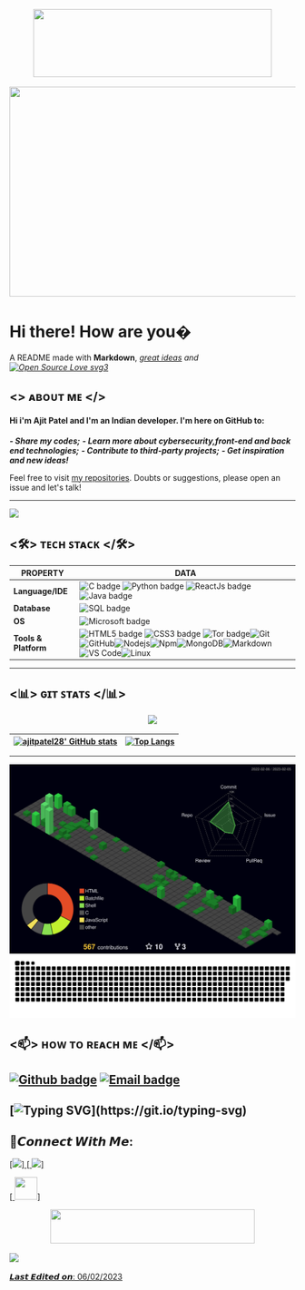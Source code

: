 <p align="center"><img src="https://user-images.githubusercontent.com/86272521/158034188-0fc92842-843e-44ef-8d26-c4ffea0c3038.gif" width="420" height="120"/>
<p align="center"><img src=https://user-images.githubusercontent.com/86272521/160924819-75f63ba5-b92d-4d5a-8f8b-e4b6ac6d5160.gif width="620" height="370"/>
<p align ="center">
 
 
 

# Hi there! How are you�
A README made with **Markdown**, *[great ideas](https://github.com/cristiancmoises) and   [![Open Source Love svg3](https://badges.frapsoft.com/os/v3/open-source.svg?v=103)](https://github.com/ellerbrock/open-source-badges/)*   
## <> ᴀʙᴏᴜᴛ ᴍᴇ </>
#### Hi i'm  Ajit Patel and I'm an Indian **developer**. I'm here on GitHub to:
***- Share my codes;***
***- Learn more about cybersecurity,front-end and back end technologies;***
***- Contribute to third-party projects;***
***- Get inspiration and new ideas!***

Feel free to visit [my repositories](https://github.com/ajitpatel28?tab=repositories). Doubts or suggestions, please open an issue and let's talk!

---
<p align="left"><img src="https://github-profile-trophy.vercel.app/?username=ajitpatel28&rank=SECRET&rank=S&rank=AAA&rank=AA&rank=A&rank=B&rank=C&no-frame=true&w=5&theme=algolia"/>

 ## <🛠> ᴛᴇᴄʜ ꜱᴛᴀᴄᴋ </🛠>
| **PROPERTY** | **DATA** |
| --- | --- |
| **Language/IDE** | ![C badge](https://camo.githubusercontent.com/121f5000155889c0642b8a6b2a33a7f5fbe5c32d9133dac405ac269da15fcf94/68747470733a2f2f696d672e736869656c64732e696f2f62616467652f432532422532422d3030353939433f7374796c653d666f722d7468652d6261646765266c6f676f3d63253242253242266c6f676f436f6c6f723d7768697465?style=for-the-badge&logo=c&logoColor=blue) ![Python badge](https://img.shields.io/badge/python-458b74?style=for-the-badge&logo=python&logoColor=yellow) ![ReactJs badge](https://img.shields.io/badge/react-5c5a5a?style=for-the-badge&logo=react&logoColor=white) ![Java badge](https://img.shields.io/badge/-Java-darkblue?style=for-the-badge&logo=java&logoColor=white)
| **Database** | ![SQL badge](https://img.shields.io/badge/sql-2d00a0?style=for-the-badge&logo=sqlite&logoColor=white)
| **OS** |![Microsoft badge](https://img.shields.io/badge/windows-073763?style=for-the-badge&logo=windows&logoColor=blue)
| **Tools & Platform** | ![HTML5 badge](https://img.shields.io/badge/HTML5-E34F26?style=for-the-badge&logo=html5&logoColor=white) ![CSS3 badge](https://img.shields.io/badge/CSS3-1572B6?style=for-the-badge&logo=css3&logoColor=white) ![Tor badge](https://img.shields.io/badge/TOR-c90076?style=for-the-badge&logo=torbrowser&logoColor=white)![Git](https://img.shields.io/badge/-Git-%23F05032?style=for-the-badge&logo=git&logoColor=%23ffffff)![GitHub](https://img.shields.io/badge/-GitHub-181717?style=for-the-badge&logo=github)![Nodejs](https://img.shields.io/badge/-Nodejs-339933?style=for-the-badge&logo=Node.js&logoColor=ffffff)![Npm](https://img.shields.io/badge/-npm-CB3837?style=for-the-badge&logo=npm)![MongoDB](https://img.shields.io/badge/MongoDB-4EA94B?style=for-the-badge&logo=mongodb&logoColor=white)![Markdown](https://img.shields.io/badge/Markdown-000000?style=for-the-badge&logo=markdown&logoColor=white)![VS Code](http://img.shields.io/badge/-VS%20Code-007ACC?style=for-the-badge&logo=visual-studio-code&logoColor=ffffff)![Linux](http://img.shields.io/badge/-Linux-0078D6?style=for-the-badge&logo=linux&logoColor=ffffff)

---
## <📊> ɢɪᴛ ꜱᴛᴀᴛꜱ </📊>
 <p align="center"> <img src="https://github-readme-streak-stats.herokuapp.com/?user=ajitpatel28&theme=blue-green"/>

[![ajitpatel28' GitHub stats](https://github-readme-stats.vercel.app/api?username=ajitpatel28&show_icons=true&theme=dark&text_color=fff&border_color=79ff97&hide_title=true)](https://github.com/ajitpatel28) | [![Top Langs](https://github-readme-stats.vercel.app/api/top-langs/?username=ajitpatel28&theme=dark&text_color=fff&border_color=79ff97&layout=compact)](https://github.com/ajitpatel28) 
| ----------- | ------------ |
---
![](./profile-3d-contrib/profile-night-green.svg)
![Snake animation](https://github.com/ajitpatel28/ajitpatel28/blob/main/profile-3d-contrib/github-contribution-grid-snake.svg)


## <📫> ʜᴏᴡ ᴛᴏ ʀᴇᴀᴄʜ ᴍᴇ </📫>
[![Github badge](https://img.shields.io/badge/ajitpatel28-100000?style=for-the-badge&logo=github&logoColor=white)](https://github.com/ajitpatel28) [![Email badge](https://img.shields.io/badge/ajitpatel7389@gmail.com-c5221f?style=for-the-badge&logo=gmail&logoColor=white)](mailto:ajitpatel7389@gmail.com)
---

[![Typing SVG](https://readme-typing-svg.herokuapp.com?font=Ubuntu&color=%230EAA20&vCenter=true&lines=Thanks+for+visiting!+You're+welcome!)](https://git.io/typing-svg)
------
## 🤟𝘾𝙤𝙣𝙣𝙚𝙘𝙩 𝙒𝙞𝙩𝙝 𝙈𝙚: 
<p align = "left">
[<a href="https://ajitpatel28.github.io/portfolio/"><img src ="https://img.shields.io/badge/website-%23.svg?&style=for-the-badge&logo=www&logoColor=white%22&color=black"/>]
[<a href="https://www.linkedin.com/in/ajitpatel28/"> <img src="https://img.shields.io/badge/linkedin-%2312100E.svg?&style=for-the-badge&logo=linkedin&logoColor=white&color=black"/>]

<p align = "right">

  [<a href=https://gnu.org> <img src="https://cdn.jsdelivr.net/gh/devicons/devicon/icons/linux/linux-original.svg" width="40" height="40"/>]
   <p align="center">
    <img src="https://user-images.githubusercontent.com/86272521/158034238-6b88c82c-fe6f-40d4-b52c-11513ad7c764.gif" width="360" height="60"/>  
   <p align ="left"> 
    <img src="https://img.shields.io/badge/Made%20with-Markdown-1f425f.svg"/>
   <p align="left">𝙇𝙖𝙨𝙩 𝙀𝙙𝙞𝙩𝙚𝙙 𝙤𝙣: 06/02/2023
    <!-- <p align="center"><img src="https://gpvc.arturio.dev/ajitpatel28"/> -->
